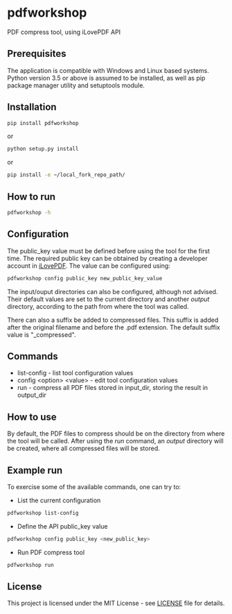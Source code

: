 # pdfworkshop

PDF compress tool, using iLovePDF API

## Prerequisites
The application is compatible with Windows and Linux based systems.
Python version 3.5 or above is assumed to be installed, as well as pip package manager utility and setuptools module.

## Installation
```bash
pip install pdfworkshop
```
or
```bash
python setup.py install
```

or
```bash
pip install -e ~/local_fork_repo_path/
```

## How to run
```bash
pdfworkshop -h
```

## Configuration
The public_key value must be defined before using the tool for the first time.
The required public key can be obtained by creating a developer account in [iLovePDF](https://developer.ilovepdf.com/).
The value can be configured using:
```bash
pdfworkshop config public_key new_public_key_value
```
The input/ouput directories can also be configured, although not advised.
Their default values are set to the current directory and another _output_ directory,
according to the path from where the tool was called.

There can also a suffix be added to compressed files. This suffix is added after the original filename and before
the .pdf extension. The default suffix value is "_compressed".

## Commands
- list-config - list tool configuration values
- config \<option\> \<value\> - edit tool configuration values
- run - compress all PDF files stored in input_dir, storing the result in output_dir

## How to use
By default, the PDF files to compress should be on the directory from where the tool will be called.
After using the _run_ command, an _output_ directory will be created, where all compressed
files will be stored.

## Example run

To exercise some of the available commands, one can try to:

- List the current configuration
```bash
pdfworkshop list-config
```
- Define the API public_key value
```bash
pdfworkshop config public_key <new_public_key>
```
- Run PDF compress tool
```bash
pdfworkshop run
```

## License

This project is licensed under the MIT License - see [LICENSE](LICENSE) file for details.
